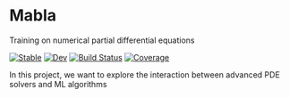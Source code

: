 # Mabla

Training on numerical partial differential equations

[![Stable](https://img.shields.io/badge/docs-stable-blue.svg)](https://BadiaLab.github.io/GridapML.jl/stable)
[![Dev](https://img.shields.io/badge/docs-dev-blue.svg)](https://BadiaLab.github.io/GridapML.jl/dev)
[![Build Status](https://github.com/BadiaLab/GridapML.jl/actions/workflows/CI.yml/badge.svg?branch=main)](https://github.com/BadiaLab/GridapML.jl/actions/workflows/CI.yml?query=branch%3Amain)
[![Coverage](https://codecov.io/gh/BadiaLab/GridapML.jl/branch/main/graph/badge.svg)](https://codecov.io/gh/BadiaLab/GridapML.jl)

In this project, we want to explore the interaction between advanced PDE solvers and ML algorithms
